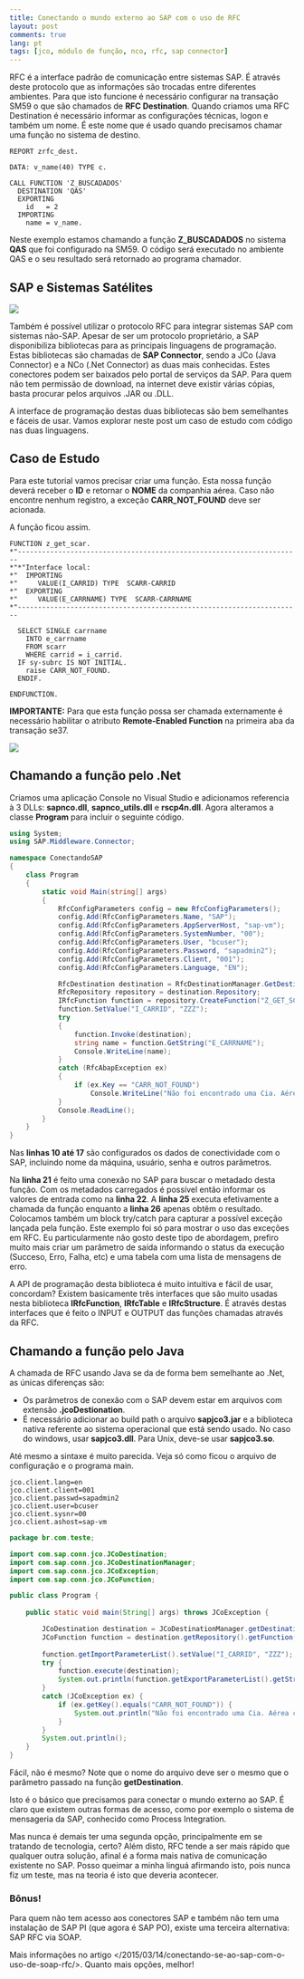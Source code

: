 ```yaml
---
title: Conectando o mundo externo ao SAP com o uso de RFC
layout: post
comments: true
lang: pt
tags: [jco, módulo de função, nco, rfc, sap connector]
---
```

RFC é a interface padrão de comunicação entre sistemas SAP. É através deste protocolo que as informações são trocadas entre diferentes ambientes. Para que isto funcione é necessário configurar na transação SM59 o que são chamados de **RFC Destination**. Quando criamos uma RFC Destination é necessário informar as configurações técnicas, logon e também um nome. É este nome que é usado quando precisamos chamar uma função no sistema de destino.

~~~
REPORT zrfc_dest.

DATA: v_name(40) TYPE c.

CALL FUNCTION 'Z_BUSCADADOS'
  DESTINATION 'QAS'
  EXPORTING
    id   = 2
  IMPORTING
    name = v_name.
~~~

Neste exemplo estamos chamando a função **Z_BUSCADADOS** no sistema **QAS** que foi configurado na SM59. O código será executado no ambiente QAS e o seu resultado será retornado ao programa chamador.

## SAP e Sistemas Satélites

![](/public/images/2015/03/SAP_RFC.png)

Também é possível utilizar o protocolo RFC para integrar sistemas SAP com sistemas não-SAP. Apesar de ser um protocolo proprietário, a SAP disponibiliza bibliotecas para as principais linguagens de programação. Estas bibliotecas são chamadas de **SAP Connector**, sendo a JCo (Java Connector) e a NCo (.Net Connector) as duas mais conhecidas. Estes conectores podem ser baixados pelo portal de serviços da SAP. Para quem não tem permissão de download, na internet deve existir várias cópias, basta procurar pelos arquivos .JAR ou .DLL.

A interface de programação destas duas bibliotecas são bem semelhantes e fáceis de usar. Vamos explorar neste post um caso de estudo com código nas duas linguagens.

## Caso de Estudo

Para este tutorial vamos precisar criar uma função. Esta nossa função deverá receber o **ID** e retornar o **NOME** da companhia aérea. Caso não encontre nenhum registro, a exceção **CARR\_NOT\_FOUND** deve ser acionada.

A função ficou assim.

~~~
FUNCTION z_get_scar.
*"----------------------------------------------------------------------
*"*"Interface local:
*"  IMPORTING
*"     VALUE(I_CARRID) TYPE  SCARR-CARRID
*"  EXPORTING
*"     VALUE(E_CARRNAME) TYPE  SCARR-CARRNAME
*"----------------------------------------------------------------------

  SELECT SINGLE carrname
    INTO e_carrname
    FROM scarr
    WHERE carrid = i_carrid.
  IF sy-subrc IS NOT INITIAL.
    raise CARR_NOT_FOUND.
  ENDIF.

ENDFUNCTION.
~~~

**IMPORTANTE:** Para que esta função possa ser chamada externamente é necessário habilitar o atributo **Remote-Enabled Function** na primeira aba da transação se37.

![](/public/images/2015/03/se37-rfc-header-info.png)

## Chamando a função pelo .Net

Criamos uma aplicação Console no Visual Studio e adicionamos referencia à 3 DLLs: **sapnco.dll**, **sapnco_utils.dll** e **rscp4n.dll**. Agora alteramos a classe **Program** para incluir o seguinte código.

~~~csharp
using System;
using SAP.Middleware.Connector;

namespace ConectandoSAP
{
    class Program
    {
        static void Main(string[] args)
        {
            RfcConfigParameters config = new RfcConfigParameters();
            config.Add(RfcConfigParameters.Name, "SAP");
            config.Add(RfcConfigParameters.AppServerHost, "sap-vm");
            config.Add(RfcConfigParameters.SystemNumber, "00");
            config.Add(RfcConfigParameters.User, "bcuser");
            config.Add(RfcConfigParameters.Password, "sapadmin2");
            config.Add(RfcConfigParameters.Client, "001");
            config.Add(RfcConfigParameters.Language, "EN");

            RfcDestination destination = RfcDestinationManager.GetDestination(config);
            RfcRepository repository = destination.Repository;
            IRfcFunction function = repository.CreateFunction("Z_GET_SCAR");
            function.SetValue("I_CARRID", "ZZZ");
            try
            {
                function.Invoke(destination);
                string name = function.GetString("E_CARRNAME");
                Console.WriteLine(name);
            }
            catch (RfcAbapException ex)
            {
                if (ex.Key == "CARR_NOT_FOUND")
                    Console.WriteLine("Não foi encontrado uma Cia. Aérea com o código informado.");
            }
            Console.ReadLine();
        }
    }
}
~~~

Nas **linhas 10 até 17** são configurados os dados de conectividade com o SAP, incluindo nome da máquina, usuário, senha e outros parâmetros.
  
Na **linha 21** é feito uma conexão no SAP para buscar o metadado desta função. Com os metadados carregados é possível então informar os valores de entrada como na **linha 22**. A **linha 25** executa efetivamente a chamada da função enquanto a **linha 26** apenas obtêm o resultado. Colocamos também um block try/catch para capturar a possível exceção lançada pela função. Este exemplo foi só para mostrar o uso das exceções em RFC. Eu particularmente não gosto deste tipo de abordagem, prefiro muito mais criar um parâmetro de saída informando o status da execução (Succeso, Erro, Falha, etc) e uma tabela com uma lista de mensagens de erro.

A API de programação desta biblioteca é muito intuitiva e fácil de usar, concordam? Existem basicamente três interfaces que são muito usadas nesta biblioteca **IRfcFunction**, **IRfcTable** e **IRfcStructure**. É através destas interfaces que é feito o INPUT e OUTPUT das funções chamadas através da RFC.

## Chamando a função pelo Java

A chamada de RFC usando Java se da de forma bem semelhante ao .Net, as únicas diferenças são:

  * Os parâmetros de conexão com o SAP devem estar em arquivos com extensão **.jcoDestionation**.
  * É necessário adicionar ao build path o arquivo **sapjco3.jar** e a biblioteca nativa referente ao sistema operacional que está sendo usado. No caso do windows, usar **sapjco3.dll**. Para Unix, deve-se usar **sapjco3.so**.

Até mesmo a sintaxe é muito parecida. Veja só como ficou o arquivo de configuração e o programa main.

~~~
jco.client.lang=en
jco.client.client=001
jco.client.passwd=sapadmin2
jco.client.user=bcuser
jco.client.sysnr=00
jco.client.ashost=sap-vm
~~~

~~~java
package br.com.teste;

import com.sap.conn.jco.JCoDestination;
import com.sap.conn.jco.JCoDestinationManager;
import com.sap.conn.jco.JCoException;
import com.sap.conn.jco.JCoFunction;

public class Program {
	
	public static void main(String[] args) throws JCoException {

        JCoDestination destination = JCoDestinationManager.getDestination("ABAP_AS");
        JCoFunction function = destination.getRepository().getFunction("Z_GET_SCAR");
		
        function.getImportParameterList().setValue("I_CARRID", "ZZZ");
        try {
            function.execute(destination);
            System.out.println(function.getExportParameterList().getString("E_CARRNAME"));
        }
        catch (JCoException ex) {
            if (ex.getKey().equals("CARR_NOT_FOUND")) {
                System.out.println("Não foi encontrado uma Cia. Aérea com o código informado.");
            }
        }
        System.out.println();
    }
}
~~~

Fácil, não é mesmo? Note que o nome do arquivo deve ser o mesmo que o parâmetro passado na função **getDestination**.

Isto é o básico que precisamos para conectar o mundo externo ao SAP. É claro que existem outras formas de acesso, como por exemplo o sistema de mensageria da SAP, conhecido como Process Integration.
  
Mas nunca é demais ter uma segunda opção, principalmente em se tratando de tecnologia, certo? Além disto, RFC tende a ser mais rápido que qualquer outra solução, afinal é a forma mais nativa de comunicação existente no SAP. Posso queimar a minha linguá afirmando isto, pois nunca fiz um teste, mas na teoria é isto que deveria acontecer.

### Bônus!

Para quem não tem acesso aos conectores SAP e também não tem uma instalação de SAP PI (que agora é SAP PO), existe uma terceira alternativa: SAP RFC via SOAP.
  
Mais informações no artigo </2015/03/14/conectando-se-ao-sap-com-o-uso-de-soap-rfc/>. Quanto mais opções, melhor!